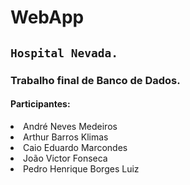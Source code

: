 # WebApp

## `Hospital Nevada.`
### Trabalho final de Banco de Dados.
#### Participantes:

<ui>
   <li> André Neves Medeiros
   <li> Arthur Barros Klimas
   <li>  Caio Eduardo Marcondes
   <li>  João Victor Fonseca
   <li>  Pedro Henrique Borges Luiz
</ui>



